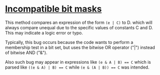 # [Incompatible bit masks](https://spotbugs.readthedocs.io/en/latest/bugDescriptions.html#BIT_IOR)

 This method compares an expression of the form `(e | C)` to D.
which will always compare unequal
due to the specific values of constants C and D.
This may indicate a logic error or typo.

 Typically, this bug occurs because the code wants to perform
a membership test in a bit set, but uses the bitwise OR
operator ("|") instead of bitwise AND ("&").

Also such bug may appear in expressions like `(e & A | B) == C`
which is parsed like `((e & A) | B) == C` while `(e & (A | B)) == C` was intended.